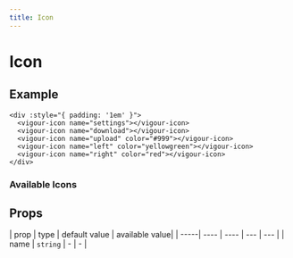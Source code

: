 ```yaml
---
title: Icon
---
```


# Icon

## Example

<icon-example-1></icon-example-1>

```vue
<div :style="{ padding: '1em' }">
  <vigour-icon name="settings"></vigour-icon>
  <vigour-icon name="download"></vigour-icon>
  <vigour-icon name="upload" color="#999"></vigour-icon>
  <vigour-icon name="left" color="yellowgreen"></vigour-icon>
  <vigour-icon name="right" color="red"></vigour-icon>
</div>
```

### Available Icons

<ClientOnly>
  <icon-example-2></icon-example-2>
</ClientOnly>

## Props

| prop | type | default value | available value|
| -----| ---- | ---- | --- | --- |
| name | `string` | - | - |
